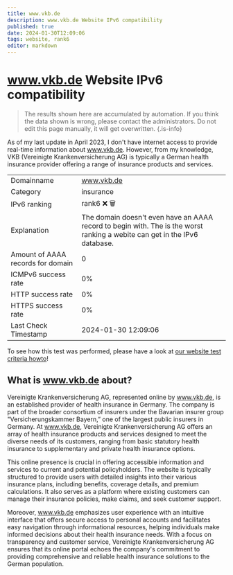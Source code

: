 ```yaml
---
title: www.vkb.de
description: www.vkb.de Website IPv6 compatibility
published: true
date: 2024-01-30T12:09:06
tags: website, rank6
editor: markdown
---
```


# www.vkb.de Website IPv6 compatibility

> The results shown here are accumulated by automation. If you think the data shown is wrong, please contact the administrators. 
> Do not edit this page manually, it will get overwritten.
{.is-info}

As of my last update in April 2023, I don't have internet access to provide real-time information about www.vkb.de. However, from my knowledge, VKB (Vereinigte Krankenversicherung AG) is typically a German health insurance provider offering a range of insurance products and services.


|   |   |
| - | - |
| Domainname | www.vkb.de
| Category | insurance |
| IPv6 ranking | rank6 :x: :wastebasket: |
| Explanation | The domain doesn't even have an AAAA record to begin with. The is the worst ranking a webite can get in the IPv6 database. |
| Amount of AAAA records for domain | 0 |
| ICMPv6 success rate | 0%|
| HTTP success rate | 0% |
| HTTPS success rate | 0% |
| Last Check Timestamp | 2024-01-30 12:09:06 |

To see how this test was performed, please have a look at [our website test criteria howto](/howto/testcriteria/website)!


## What is www.vkb.de about?
Vereinigte Krankenversicherung AG, represented online by www.vkb.de, is an established provider of health insurance in Germany. The company is part of the broader consortium of insurers under the Bavarian insurer group "Versicherungskammer Bayern,” one of the largest public insurers in Germany. At www.vkb.de, Vereinigte Krankenversicherung AG offers an array of health insurance products and services designed to meet the diverse needs of its customers, ranging from basic statutory health insurance to supplementary and private health insurance options.

This online presence is crucial in offering accessible information and services to current and potential policyholders. The website is typically structured to provide users with detailed insights into their various insurance plans, including benefits, coverage details, and premium calculations. It also serves as a platform where existing customers can manage their insurance policies, make claims, and seek customer support.

Moreover, www.vkb.de emphasizes user experience with an intuitive interface that offers secure access to personal accounts and facilitates easy navigation through informational resources, helping individuals make informed decisions about their health insurance needs. With a focus on transparency and customer service, Vereinigte Krankenversicherung AG ensures that its online portal echoes the company's commitment to providing comprehensive and reliable health insurance solutions to the German population.
